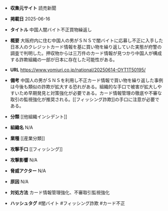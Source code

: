- **収集元サイト**
読売新聞

- **掲載日**
2025-06-16

- **タイトル**
中国人闇バイト不正買物繰返し

- **概要**
大阪府内に住む中国人の男がＳＮＳで闇バイトに応募し不正に入手した日本人のクレジットカード情報を基に買い物を繰り返していた実態が府警の調査で判明した。押収物からは三万件のカード情報が見つかり中国人が構成する詐欺組織の一部が日本に存在した可能性がある。

- **URL**
https://www.yomiuri.co.jp/national/20250614-OYT1T50195/

- **備考**
中国人の男がＳＮＳを利用し不正カード情報で買い物を繰り返した事例は今後も類似の詐欺が拡大する恐れがある。組織的な手口で被害が拡大しやすいため早期発見と対策強化が必要である。カード情報管理の徹底や不審な取引の監視強化が推奨される。[[フィッシング詐欺]]の手口に注意が必要である。

- **分類**
[[他組織インシデント]]

- **組織名**
N/A

- **業種**
[[産業分類]]

- **攻撃手口**
[[フィッシング]]

- **攻撃影響**
N/A

- **脅威アクター**
N/A

- **原因**
N/A

- **対処方法**
カード情報管理強化、不審取引監視強化

- **ハッシュタグ**
#闇バイト #フィッシング詐欺 #カード不正

